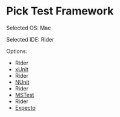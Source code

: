 # Pick Test Framework

Selected OS: Mac

Selected IDE: Rider

Options:
 * Rider
 * [xUnit](result_Mac_Rider_xUnit.md)
 * Rider
 * [NUnit](result_Mac_Rider_NUnit.md)
 * Rider
 * [MSTest](result_Mac_Rider_MSTest.md)
 * Rider
 * [Expecto](result_Mac_Rider_Expecto.md)
